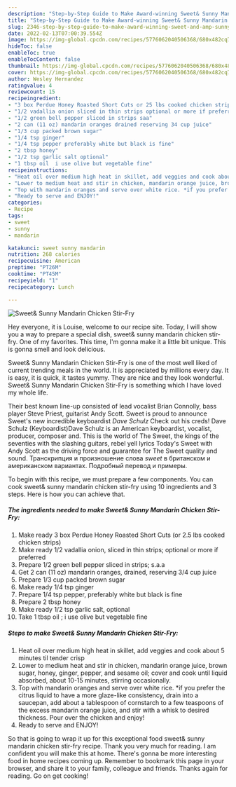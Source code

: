 ```yaml
---
description: "Step-by-Step Guide to Make Award-winning Sweet& Sunny Mandarin Chicken Stir-Fry"
title: "Step-by-Step Guide to Make Award-winning Sweet& Sunny Mandarin Chicken Stir-Fry"
slug: 2346-step-by-step-guide-to-make-award-winning-sweet-and-amp-sunny-mandarin-chicken-stir-fry
date: 2022-02-13T07:00:39.554Z
image: https://img-global.cpcdn.com/recipes/5776062040506368/680x482cq70/sweet-sunny-mandarin-chicken-stir-fry-recipe-main-photo.jpg
hideToc: false
enableToc: true
enableTocContent: false
thumbnail: https://img-global.cpcdn.com/recipes/5776062040506368/680x482cq70/sweet-sunny-mandarin-chicken-stir-fry-recipe-main-photo.jpg
cover: https://img-global.cpcdn.com/recipes/5776062040506368/680x482cq70/sweet-sunny-mandarin-chicken-stir-fry-recipe-main-photo.jpg
author: Wesley Hernandez
ratingvalue: 4
reviewcount: 15
recipeingredient:
- "3 box Perdue Honey Roasted Short Cuts or 25 lbs cooked chicken strips"
- "1/2 vadallia onion sliced in thin strips optional or more if preferred"
- "1/2 green bell pepper sliced in strips saa"
- "2 can (11 oz) mandarin oranges drained reserving 34 cup juice"
- "1/3 cup packed brown sugar"
- "1/4 tsp ginger"
- "1/4 tsp pepper preferably white but black is fine"
- "2 tbsp honey"
- "1/2 tsp garlic salt optional"
- "1 tbsp oil  i use olive but vegetable fine"
recipeinstructions:
- "Heat oil over medium high heat in skillet, add veggies and cook about 5 minutes til tender crisp"
- "Lower to medium heat and stir in chicken, mandarin orange juice, brown sugar, honey, ginger, pepper, and sesame oil; cover and cook until liquid absorbed, about 10-15 minutes, stirring occasionally."
- "Top with mandarin oranges and serve over white rice. *if you prefer the citrus liquid to have a more glaze-like consistency, drain into a saucepan, add about a tablespoon of cornstarch to a few teaspoons of the excess mandarin orange juice, and stir with a whisk to desired thickness. Pour over the chicken and enjoy!"
- "Ready to serve and ENJOY!"
categories:
- Recipe
tags:
- sweet
- sunny
- mandarin

katakunci: sweet sunny mandarin 
nutrition: 268 calories
recipecuisine: American
preptime: "PT26M"
cooktime: "PT45M"
recipeyield: "1"
recipecategory: Lunch

---
```



![Sweet& Sunny Mandarin Chicken Stir-Fry](https://img-global.cpcdn.com/recipes/5776062040506368/680x482cq70/sweet-sunny-mandarin-chicken-stir-fry-recipe-main-photo.jpg)

Hey everyone, it is Louise, welcome to our recipe site. Today, I will show you a way to prepare a special dish, sweet& sunny mandarin chicken stir-fry. One of my favorites. This time, I'm gonna make it a little bit unique. This is gonna smell and look delicious.

Sweet& Sunny Mandarin Chicken Stir-Fry is one of the most well liked of current trending meals in the world. It is appreciated by millions every day. It is easy, it is quick, it tastes yummy. They are nice and they look wonderful. Sweet& Sunny Mandarin Chicken Stir-Fry is something which I have loved my whole life.

Their best known line-up consisted of lead vocalist Brian Connolly, bass player Steve Priest, guitarist Andy Scott. Sweet is proud to announce Sweet&#39;s new incredible keyboardist *Dave Schulz* Check out his creds! Dave Schulz (Keyboardist)Dave Schulz is an American keyboardist, vocalist, producer, composer and. This is the world of The Sweet, the kings of the seventies with the slashing guitars, rebel yell lyrics Today&#39;s Sweet with Andy Scott as the driving force and guarantee for The Sweet quality and sound. Транскрипция и произношение слова *sweet* в британском и американском вариантах. Подробный перевод и примеры.


To begin with this recipe, we must prepare a few components. You can cook sweet& sunny mandarin chicken stir-fry using 10 ingredients and 3 steps. Here is how you can achieve that.

<!--inarticleads1-->

##### The ingredients needed to make Sweet& Sunny Mandarin Chicken Stir-Fry:

1. Make ready 3 box Perdue Honey Roasted Short Cuts (or 2.5 lbs cooked chicken strips)
1. Make ready 1/2 vadallia onion, sliced in thin strips; optional or more if preferred
1. Prepare 1/2 green bell pepper sliced in strips; s.a.a
1. Get 2 can (11 oz) mandarin oranges, drained, reserving 3/4 cup juice
1. Prepare 1/3 cup packed brown sugar
1. Make ready 1/4 tsp ginger
1. Prepare 1/4 tsp pepper, preferably white but black is fine
1. Prepare 2 tbsp honey
1. Make ready 1/2 tsp garlic salt, optional
1. Take 1 tbsp oil ; i use olive but vegetable fine




<!--inarticleads2-->

##### Steps to make Sweet& Sunny Mandarin Chicken Stir-Fry:

1. Heat oil over medium high heat in skillet, add veggies and cook about 5 minutes til tender crisp
1. Lower to medium heat and stir in chicken, mandarin orange juice, brown sugar, honey, ginger, pepper, and sesame oil; cover and cook until liquid absorbed, about 10-15 minutes, stirring occasionally.
1. Top with mandarin oranges and serve over white rice. *if you prefer the citrus liquid to have a more glaze-like consistency, drain into a saucepan, add about a tablespoon of cornstarch to a few teaspoons of the excess mandarin orange juice, and stir with a whisk to desired thickness. Pour over the chicken and enjoy!
1. Ready to serve and ENJOY!



So that is going to wrap it up for this exceptional food sweet& sunny mandarin chicken stir-fry recipe. Thank you very much for reading. I am confident you will make this at home. There's gonna be more interesting food in home recipes coming up. Remember to bookmark this page in your browser, and share it to your family, colleague and friends. Thanks again for reading. Go on get cooking!
